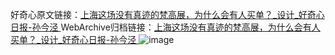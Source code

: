 好奇心原文链接：[上海这场没有真迹的梵高展，为什么会有人买单？_设计_好奇心日报-孙今泾 ](https://www.qdaily.com/articles/9836.html)
WebArchive归档链接：[上海这场没有真迹的梵高展，为什么会有人买单？_设计_好奇心日报-孙今泾 ](http://web.archive.org/web/20171114003359/http://www.qdaily.com:80/articles/9836.html)
![image](http://ww3.sinaimg.cn/large/007d5XDply1g3vgspn1cnj30u04euhdt)